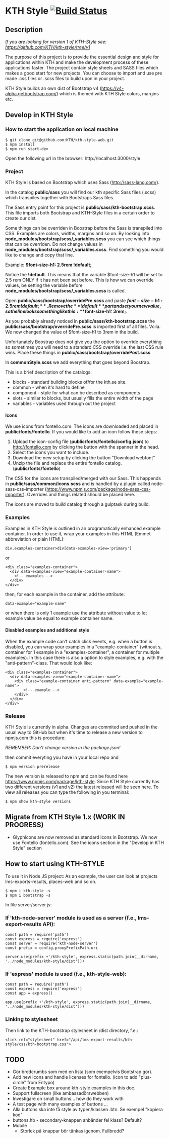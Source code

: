 KTH Style [![Build Status](https://travis-ci.org/KTH/kth-style.svg?branch=master)](https://travis-ci.org/KTH/kth-style-web)
========

## Description

*If you are looking for version 1 of KTH-Style see: https://github.com/KTH/kth-style/tree/v1*

The purpose of this project is to provide the essential design and style for applications within KTH and make the development process of these applications faster. The project contain style sheets and SASS files which makes a good start for new projects. You can choose to import and use pre made .css files or .scss files to build upon in your project.

KTH Style builds an own dist of Bootstrap v4 (https://v4-alpha.getbootstrap.com/) which is themed with KTH Style colors, margins etc.

## Develop in KTH Style

### How to start the application on local machine
```
$ git clone git@github.com:KTH/kth-style-web.git
$ npm install
$ npm run start-dev
```
Open the following url in the browser: http://localhost:3000/style

### Project 

KTH Style is based on Bootstrap which uses Sass (http://sass-lang.com/).

In the catalog **public/sass** you will find our kth specific Sass files (.scss) which transpiles together with Bootstraps Sass files.

The Sass entry point for this project is **public/sass/kth-bootstrap.scss**. This file imports both Bootstrap and KTH-Style files in a certain order to create our dist.

Some things can be overriden in Boostrap before the Sass is transpiled into CSS. Examples are colors, widths, margins and so on. By looking into **node_modules/bootstrap/scss/_variables.scss** you can see which things that can be overriden. Do not change values in **node_modules/bootstrap/scss/_variables.scss**. Find something you would like to change and copy that line.

Example: **$font-size-h1: 2.5rem !default;**

Notice the **!default**. This means that the variable $font-size-h1 will be set to 2.5 rem ONLY if it has not been set before. This is how we can override values, be setting the variable before **node_modules/bootstrap/scss/_variables.scss** is called. 

Open **public/sass/bootstrap/overridePre.scss** and paste **$font-size-h1: 2.5rem !default;**. Remove the **!default** part and set your new value, so the line looks something like this: **$font-size-h1: 3rem;**.

As you probably already noticed in **public/sass/kth-bootstrap.scss** the **public/sass/bootstrap/overridePre.scss** is imported first of all files. Voila. We now changed the value of $font-size-h1 to 3rem in the build.

Unfortunately Boostrap does not give you the option to override everything so sometimes you will need to a standard CSS override i.e. the last CSS rule wins. Place these things in **public/sass/bootstrap/overridePost.scss**

In **commonStyle.scss** we add everything that goes beyond Boostrap. 

This is a brief description of the catalogs:

- blocks - standard building blocks of/for the kth.se site.
- common - when it's hard to define
- component - style for what can be described as components
- slots - similar to blocks, but usually fills the entire width of the page
- variables - variables used through out the project

#### Icons
We use icons from fontello.com. The icons are downloaded and placed in **public/fonts/fontello**. 
If you would like to add an icon follow these steps:
1. Upload the icon-config file (**public/fonts/fontello/config.json**) to http://fontello.com by clicking the button with the spanner in the head.
2. Select the icons you want to include. 
3. Download the new setup by clicking the button "Download webfont"
4. Unzip the file and replace the entire fontello catalog. (**public/fonts/fontello**)

The CSS for the icons are transpiled/merged with our Sass. This happends in **public/sass/common/icons.scss** and is handled by a plugin called node-sass-css-importer (https://www.npmjs.com/package/node-sass-css-importer). Overrides and things related should be placed here.

The icons are moved to build catalog through a gulptask during build.   

### Examples
Examples in KTH Style is outlined in an programatically enhanced example container. In order to use it, wrap your examples in this HTML (Emmet abbreviation or plain HTML):

```
div.examples-container>div[data-examples-view='primary']
```
or
```
<div class="examples-container">
  <div data-examples-view="example-container-name">
    <!-- examples -->
  </div>
</div>
```

then, for each example in the container, add the attribute:

```
data-example="example-name"
```

or when there is only 1 example use the attribute without value to let example value be equal to example container name.

#### Disabled examples and additional style
When the example code can't catch click events, e.g. when a button is disabled, you can wrap your examples in a "example-container" (without s, container for 1 example in a "examples-container", a container for multiple examples). In this case there is also a option to style examples, e.g. with the "anti-pattern"-class. That would look like:

```
<div class="examples-container">
  <div data-examples-view="example-container-name">
    <div class="example-container anti-pattern" data-example="example-name">
        <!-- example -->
    </div>
  </div>
</div>
```

### Release
KTH Style is currently in alpha. Changes are commited and pushed in the usual way to GitHub but when it's time to release a new version to npmjs.com this is procedure:  

*REMEMBER: Don't change version in the package.json!*

then commit everyting you have in your local repo and 

```
$ npm version prerelease
```

The new version is released to npm and can be found here https://www.npmjs.com/package/kth-style. Since KTH Style currently has two different versions (v1 and v2) the latest released will be seen here. To view all releases you can type the following in you terminal: 

```
$ npm show kth-style versions
```

## Migrate from KTH Style 1.x (WORK IN PROGRESS)
 - Glyphicons are now removed as standard icons in Bootstrap. We now use Fontello (fontello.com). See the icons section in the "Develop in KTH Style" section

## How to start using KTH-STYLE
To use it in Node JS project:
As an example, the user can look at projects lms-exports-results, places-web and so on.
```
$ npm i kth-style -s
$ npm i bootstrap -s
```

In file server/server.js:

### If 'kth-node-server' module is used as a server (f.e., lms-export-results API):

```
const path = require('path')
const express = require('express')
const server = require('kth-node-server')
const prefix = config.proxyPrefixPath.uri

server.use(prefix +'/kth-style', express.static(path.join(__dirname, '../node_modules/kth-style/dist')))
```

### If 'express' module is used (f.e., kth-style-web):

```
const path = require('path')
const express = require('express')
const app = express()

app.use(prefix +'/kth-style', express.static(path.join(__dirname, '../node_modules/kth-style/dist')))
```

### Linking to stylesheet
Then link to the KTH-bootstrap stylesheet in /dist directory, f.e.:

```
<link rel="stylesheet" href="/api/lms-export-results/kth-style/css/kth-bootstrap.css">

```


## TODO
- Gör bredcrumbs som med en lista (som exempelvis Bootstrap gör).
- Add new icons and handle licenses for fontello. (icon to add "plus-circle" from Entypo)
- Create Example box around kth-style examples in this doc.
- Support fullscreen (like ambassadörswebben)
- Investigare on small buttons... how do they work with <buttons>
- A test page with many examples of buttons ...
- Alla buttons ska inte få style av typen/klassen .btn. Se exempel "kopiera kod"
- buttons.hb - secondary-knappen anbänder fel klass? Default?
- Mobile
  - Storlek på knappar bör tänkas igenom. Fullbredd?


